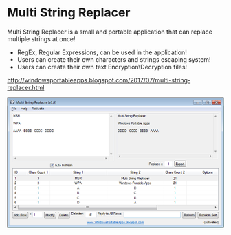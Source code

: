 # Multi String Replacer
Multi String Replacer is a small and portable application that can replace multiple strings at once!

- RegEx, Regular Expressions, can be used in the application!
- Users can create their own characters and strings escaping system!
- Users can create their own text Encryption\Decryption files!

http://windowsportableapps.blogspot.com/2017/07/multi-string-replacer.html

![Image](https://raw.githubusercontent.com/WindowsPortableApps/Multi-String-Replacer/master/Multi%20String%20Replacer%20-%20Replace%20Multiple%20Strings.png)


